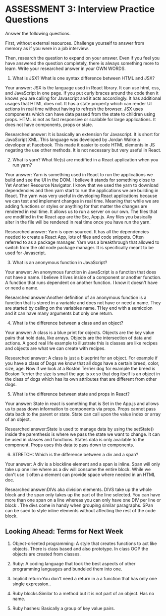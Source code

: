 # ASSESSMENT 3: Interview Practice Questions

Answer the following questions.

First, without external resources. Challenge yourself to answer from memory as if you were in a job interview.

Then, research the question to expand on your answer. Even if you feel you have answered the question completely, there is always something more to learn. Write your researched answer in your OWN WORDS.

1. What is JSX? What is one syntax difference between HTML and JSX?

Your answer: JSX is the language used in React library. It can use html, css, and JavaScript in one page. If you put curly braces around the code then it knows you are calling for Javascript and it acts accordingly. It has additional usages that HTML does not. It has a state property which can render UI actions in real time without having to refresh the browser. JSX uses components which can have data passed from the state to children using props. HTML is not as fast responsive or scalable for large applications. It does not have components, props or state. 

Researched answer: It is basically an  extension for Javascript. It is short for JavaScript XML.
This language was developed by Jordan Walke a developer at Facebook. This made it easier to code HTML elements in JS negating the use other methods. It is not necessary but very useful in React. 

2. What is yarn? What file(s) are modified in a React application when you run yarn?

Your answer: Yarn is something used in React to run the applications we build and see the UI in the DOM. I believe it stands for something close to Yet Another Resource Navigator. I know that we used the yarn to download dependencies and then yarn start to run the applications we are building in React. The yarn was very useful in developing React applications because we can test and implement changes in real time. Meaning that while we are adding functions or styles or anything for that matter the changes are rendered in real time. It allows us to run a server on our own. The files that are modified in the React app are the Src, App.js. Any files you basically alter in the file will be rendered in real time once you have run the yarn.

Researched answer: Yarn is open sourced.  It has all the dependencies needed to create a React App, lots of files and code snippets. Often referred to as a package manager. Yarn was a breakthrough that allowed to switch from the old node package manager. It is specifically meant to be used for Javascript. 

3. What is an anonymous function in JavaScript?

Your answer: An anonymous function in JavaScript is a function that does not have a name. I believe it lives inside of a component or another function. A function that runs dependent on another function. I know it doesn't have or need a name. 

Researched answer:Another definition of an anonymous function is a function that is stored in a variable and does not have or need a name. They are started by calling on the variables name. THey end with a semicolon and it can have many arguments but only one return.

4. What is the difference between a class and an object?

Your answer: A class is a blue print for objects. Objects are the key value pairs that hold data, like arrays. Objects are the intersection of data and actions. A good real life example to illustrate this is classes are like recipes and objects are what we can create with recipes. 

Researched answer: A class is just a blueprint for an object. For example if you have a class of Dogs we know that all dogs have a certain breed, color, size, age. Now if we look at a Boston Terrier dog for example the breed is Boston Terrier the size is small the age is xx so that dog itself is an object in the class of dogs which has its own attributes that are different from other dogs. 

5. What is the difference between state and props in React?

Your answer: State in react is something that is Set in the App.js and allows us to pass down information to components via props. Props cannot pass data back to the parent or state. State can call upon the value index or array of an object. 

Researched answer:State is used to manage data by using the setState() inside the parenthesis is where we pass the state we want to change. It can be used in classes and functions. States data is only available to the component. Props uses this data to pass down to components. 

6. STRETCH: Which is the difference between a div and a span?

Your answer: A div is a blockline element and a span is inline. Span will only take up one line where as a div will consume the entire block. While we don't use it often a <span> element can provide space where needed in an HTML doc.

Researched answer:DIVs aka division elements. DIVS take up the whole block and the span only takes up the part of the line selected. You can have more than one span on a line whereas you can only have one DIV per line or block . The divs come in handy when grouping similar paragraphs. SPan can be sued to style inline elements without affecting the rest of the code block. 

## Looking Ahead: Terms for Next Week

1. Object-oriented programming: A style that creates functions to act like objects. There is class based and also prototype. In class OOP the objects are created from classes.

2. Ruby: A coding language that took the best aspects of other programming languages and bundeled them into one. 

3. Implicit return:You don't need a return in a a function that has only one single expression.. 

4. Ruby blocks:Similar to a method but it is not part of an object. Has no name.

5. Ruby hashes: Basically a group of key value pairs. 

